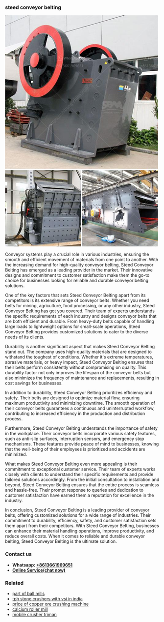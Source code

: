 <h3>steed conveyor belting</h3><img src='1703042513.jpg' alt=''><p>Conveyor systems play a crucial role in various industries, ensuring the smooth and efficient movement of materials from one point to another. With the increasing demand for high-quality conveyor belting, Steed Conveyor Belting has emerged as a leading provider in the market. Their innovative designs and commitment to customer satisfaction make them the go-to choice for businesses looking for reliable and durable conveyor belting solutions.</p><p>One of the key factors that sets Steed Conveyor Belting apart from its competitors is its extensive range of conveyor belts. Whether you need belts for mining, agriculture, food processing, or any other industry, Steed Conveyor Belting has got you covered. Their team of experts understands the specific requirements of each industry and designs conveyor belts that are both efficient and durable. From heavy-duty belts capable of handling large loads to lightweight options for small-scale operations, Steed Conveyor Belting provides customized solutions to cater to the diverse needs of its clients.</p><p>Durability is another significant aspect that makes Steed Conveyor Belting stand out. The company uses high-quality materials that are designed to withstand the toughest of conditions. Whether it's extreme temperatures, abrasive materials, or heavy impact, Steed Conveyor Belting ensures that their belts perform consistently without compromising on quality. This durability factor not only improves the lifespan of the conveyor belts but also minimizes the frequency of maintenance and replacements, resulting in cost savings for businesses.</p><p>In addition to durability, Steed Conveyor Belting prioritizes efficiency and safety. Their belts are designed to optimize material flow, ensuring maximum productivity and minimizing downtime. The smooth operation of their conveyor belts guarantees a continuous and uninterrupted workflow, contributing to increased efficiency in the production and distribution process.</p><p>Furthermore, Steed Conveyor Belting understands the importance of safety in the workplace. Their conveyor belts incorporate various safety features, such as anti-slip surfaces, interruption sensors, and emergency stop mechanisms. These features provide peace of mind to businesses, knowing that the well-being of their employees is prioritized and accidents are minimized.</p><p>What makes Steed Conveyor Belting even more appealing is their commitment to exceptional customer service. Their team of experts works closely with clients to understand their specific requirements and provide tailored solutions accordingly. From the initial consultation to installation and beyond, Steed Conveyor Belting ensures that the entire process is seamless and hassle-free. Their prompt response to queries and dedication to customer satisfaction have earned them a reputation for excellence in the industry.</p><p>In conclusion, Steed Conveyor Belting is a leading provider of conveyor belts, offering customized solutions for a wide range of industries. Their commitment to durability, efficiency, safety, and customer satisfaction sets them apart from their competitors. With Steed Conveyor Belting, businesses can enhance their material handling operations, improve productivity, and reduce overall costs. When it comes to reliable and durable conveyor belting, Steed Conveyor Belting is the ultimate solution.</p><h3>Contact us</h3><ul><li><strong>Whatsapp:&nbsp;<a href="https://wa.me/8613661969651">+8613661969651</a></strong></li><li><a href="https://swt.shibang-china.com/?git&amp;zhl&amp;steed conveyor belting"><strong>Online Service(chat now)</strong></a></li></ul><h3>Related</h3><ul><li><a href='part of ball mills.md'>part of ball mills</a></li><li><a href='tph stone crushers with vsi in india.md'>tph stone crushers with vsi in india</a></li><li><a href='price of copper ore crushing machine.md'>price of copper ore crushing machine</a></li><li><a href='calcium roller mill.md'>calcium roller mill</a></li><li><a href='mobile crusher triman.md'>mobile crusher triman</a></li></ul>
